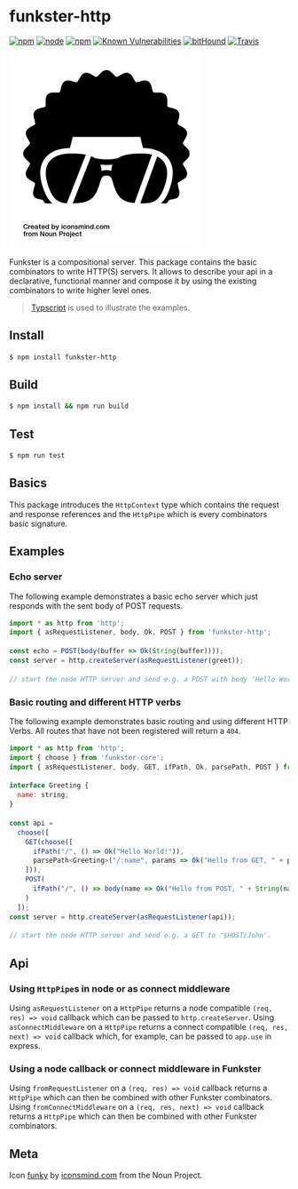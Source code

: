 # funkster-http

[![npm](https://img.shields.io/npm/v/funkster-http.svg?style=flat-square)](https://www.npmjs.com/package/funkster-http)
[![node](https://img.shields.io/node/v/funkster-http.svg?style=flat-square)](http://nodejs.org/download/)
[![npm](https://img.shields.io/npm/dt/funkster-http.svg?style=flat-square)](https://www.npmjs.com/package/funkster-http)
[![Known Vulnerabilities](https://snyk.io/test/github/bomret/funkster-http/badge.svg?style=flat-square)](https://snyk.io/test/github/bomret/funkster-http)
[![bitHound](https://img.shields.io/bithound/code/github/Bomret/funkster-http.svg?style=flat-square)](https://www.bithound.io/github/Bomret/funkster-http)
[![Travis](https://img.shields.io/travis/Bomret/funkster-http.svg?style=flat-square)](https://travis-ci.org/Bomret/funkster-http)

![Icon](./icon.png)

Funkster is a compositional server. This package contains the basic combinators to write HTTP(S) servers.
It allows to describe your api in a declarative, functional manner and compose it by using the existing combinators to write higher level ones.

> [Typscript](http://www.typescriptlang.org/) is used to illustrate the examples.

## Install
```bash
$ npm install funkster-http
```

## Build
```bash
$ npm install && npm run build
```

## Test
```bash
$ npm run test
```

## Basics
This package introduces the `HttpContext` type which contains the request and response references and the `HttpPipe` which is every combinators basic signature.

## Examples
### Echo server
The following example demonstrates a basic echo server which just responds with the sent body of POST requests.

```javascript
import * as http from 'http';
import { asRequestListener, body, Ok, POST } from 'funkster-http';

const echo = POST(body(buffer => Ok(String(buffer)))); 
const server = http.createServer(asRequestListener(greet));

// start the node HTTP server and send e.g. a POST with body 'Hello World!'.
```

### Basic routing and different HTTP verbs
The following example demonstrates basic routing and using different HTTP Verbs. All routes that have not been registered will return a `404`.

```javascript
import * as http from 'http';
import { choose } from 'funkster-core';
import { asRequestListener, body, GET, ifPath, Ok, parsePath, POST } from 'funkster-http';

interface Greeting {
  name: string;
}

const api =
  choose([
    GET(choose([
      ifPath("/", () => Ok("Hello World!")),
      parsePath<Greeting>("/:name", params => Ok("Hello from GET, " + params.name))
    ])),
    POST(
      ifPath("/", () => body(name => Ok("Hello from POST, " + String(name))))
    )
  ]);
const server = http.createServer(asRequestListener(api));

// start the node HTTP server and send e.g. a GET to '$HOST/John'.
```

## Api
### Using `HttpPipe`s in node or as connect middleware
Using `asRequestListener` on a `HttpPipe` returns a node compatible `(req, res) => void` callback which can be passed to `http.createServer`.
Using `asConnectMiddleware` on a `HttpPipe` returns a connect compatible `(req, res, next) => void` callback which, for example, can be passed to `app.use` in express.

### Using a node callback or connect middleware in Funkster
Using `fromRequestListener` on a `(req, res) => void` callback returns a `HttpPipe` which can then be combined with other Funkster combinators.
Using `fromConnectMiddleware` on a `(req, res, next) => void` callback returns a `HttpPipe` which can then be combined with other Funkster combinators.

## Meta
Icon [funky](https://thenounproject.com/search/?q=funky&i=72105) by [iconsmind.com](https://thenounproject.com/imicons/) from the Noun Project.
